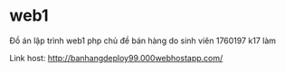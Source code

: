 # web1
Đồ án lập trình web1 php chủ đề bán hàng do sinh viên 1760197 k17 làm

Link host: http://banhangdeploy99.000webhostapp.com/
